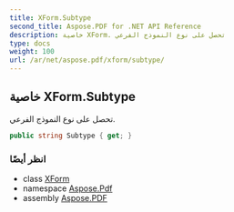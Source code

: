 ```yaml
---
title: XForm.Subtype
second_title: Aspose.PDF for .NET API Reference
description: خاصية XForm. تحصل على نوع النموذج الفرعي
type: docs
weight: 100
url: /ar/net/aspose.pdf/xform/subtype/
---
```

## خاصية XForm.Subtype

تحصل على نوع النموذج الفرعي.

```csharp
public string Subtype { get; }
```

### انظر أيضًا

* class [XForm](../)
* namespace [Aspose.Pdf](../../../aspose.pdf/)
* assembly [Aspose.PDF](../../../)